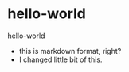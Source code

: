 hello-world
===========

hello-world
* this is markdown format, right?
* I changed little bit of this. 
